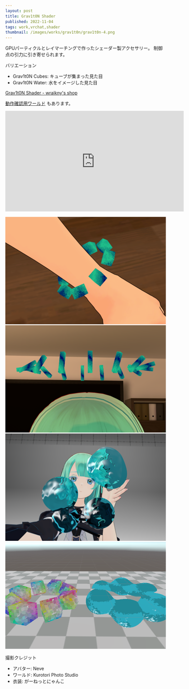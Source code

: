 ```yaml
---
layout: post
title: Grav1t0N Shader
published: 2022-11-04
tags: work,vrchat,shader
thumbnail: /images/works/grav1t0n/grav1t0n-4.png
---
```


GPUパーティクルとレイマーチングで作ったシェーダー製アクセサリー。
制御点の引力に引き寄せられます。

バリエーション

* Grav1t0N Cubes: キューブが集まった見た目
* Grav1t0N Water: 水をイメージした見た目

[Grav1t0N Shader - wraikny's shop](https://wraikny.booth.pm/items/4298484)

<!--more-->

[動作確認用ワールド](https://vrchat.com/home/content/worlds/wrld_a5ac5348-b5de-4c9b-9bf3-748d6a790e91)
もあります。

<p>
<iframe width="560" height="315" src="https://www.youtube-nocookie.com/embed/7ClPeFAoXAQ" title="YouTube video player" frameborder="0" allow="accelerometer; autoplay; clipboard-write; encrypted-media; gyroscope; picture-in-picture" allowfullscreen></iframe>
</p>

<p>
    <img src="/images/works/grav1t0n/grav1t0n-1.png" width="560" class="has-image-centered">
    <img src="/images/works/grav1t0n/grav1t0n-2.png" width="560" class="has-image-centered">
    <img src="/images/works/grav1t0n/grav1t0n-3.png" width="560" class="has-image-centered">
    <img src="/images/works/grav1t0n/grav1t0n-0.png" width="560" class="has-image-centered">
</p>

撮影クレジット

* アバター: Neve
* ワールド: Kurotori Photo Studio
* 衣装: がーねっとにゃんこ
